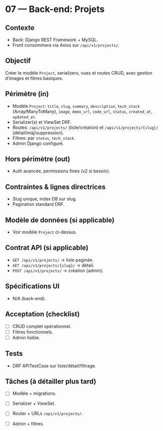 # 07 — Back-end: Projets

## Contexte
- Back: Django REST Framework + MySQL.
- Front consommera via Axios sur `/api/v1/projects/`.

## Objectif
Créer le modèle `Project`, serializers, vues et routes CRUD, avec gestion d’images et filtres basiques.

## Périmètre (in)
- Modèle `Project`: `title`, `slug`, `summary`, `description`, `tech_stack` (Array/ManyToMany), `image`, `demo_url`, `code_url`, `status`, `created_at`, `updated_at`.
- Serializer(s) et ViewSet DRF.
- Routes: `/api/v1/projects/` (liste/création) et `/api/v1/projects/{slug}/` (détail/màj/suppression).
- Filtres: par `status`, `tech_stack`.
- Admin Django configuré.

## Hors périmètre (out)
- Auth avancée, permissions fines (v2 si besoin).

## Contraintes & lignes directrices
- Slug unique, index DB sur slug.
- Pagination standard DRF.

## Modèle de données (si applicable)
- Voir modèle `Project` ci-dessus.

## Contrat API (si applicable)
- `GET /api/v1/projects/` → liste paginée.
- `GET /api/v1/projects/{slug}/` → détail.
- `POST /api/v1/projects/` → création (admin).

## Spécifications UI
- N/A (back-end).

## Acceptation (checklist)
- [ ] CRUD complet opérationnel.
- [ ] Filtres fonctionnels.
- [ ] Admin lisible.

## Tests
- DRF APITestCase sur liste/détail/filtrage.

## Tâches (à détailler plus tard)
- [ ] Modèle + migrations.
- [ ] Serializer + ViewSet.
- [ ] Router + URLs `/api/v1/projects/`.
- [ ] Admin + filtres.


